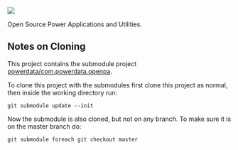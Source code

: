 <p><a href="http://incsys.com"><img src=http://incsys.com/images/IncSys_Logo_web.png></a></p>
Open Source Power Applications and Utilities.

## Notes on Cloning

This project contains the submodule project <a href="https://github.com/powerdata/com.powerdata.openpa">powerdata/com.powerdata.openpa</a>.

To clone this project with the submodules first clone this project as normal, then inside the working directory run:

    git submodule update --init
    
Now the submodule is also cloned, but not on any branch.  To make sure it is on the master branch do:
    
    git submodule foreach git checkout master

